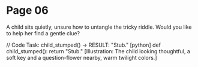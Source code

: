 # Page 06


A child sits quietly, unsure how to untangle the tricky riddle.
Would you like to help her find a gentle clue?

// Code Task: child_stumped() → RESULT: "Stub."
[python]
def child_stumped():
    return "Stub."
[Illustration: The child looking thoughtful, a soft key and a question-flower nearby, warm twilight colors.]
